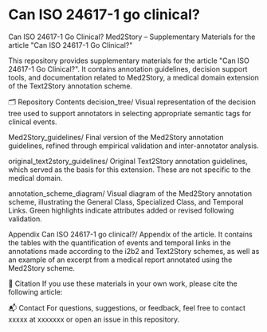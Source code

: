 # Can ISO 24617-1 go clinical?
Can ISO 24617-1 Go Clinical?
Med2Story – Supplementary Materials for the article "Can ISO 24617-1 Go Clinical?"

This repository provides supplementary materials for the article "Can ISO 24617-1 Go Clinical?". It contains annotation guidelines, decision support tools, and documentation related to Med2Story, a medical domain extension of the Text2Story annotation scheme.

🗂️ Repository Contents
decision_tree/
Visual representation of the decision tree used to support annotators in selecting appropriate semantic tags for clinical events.

Med2Story_guidelines/
Final version of the Med2Story annotation guidelines, refined through empirical validation and inter-annotator analysis.

original_text2story_guidelines/
Original Text2Story annotation guidelines, which served as the basis for this extension. These are not specific to the medical domain.

annotation_scheme_diagram/
Visual diagram of the Med2Story annotation scheme, illustrating the General Class, Specialized Class, and Temporal Links. Green highlights indicate attributes added or revised following validation.

Appendix Can ISO 24617-1 go clinical?/ 
Appendix of the article. It contains the tables with the quantification of events and temporal links in the annotations made according to the i2b2 and Text2Story schemes, as well as an example of an excerpt from a medical report annotated using the Med2Story scheme.


📄 Citation
If you use these materials in your own work, please cite the following article:


📬 Contact
For questions, suggestions, or feedback, feel free to contact  xxxxx at xxxxxxx or open an issue in this repository.


